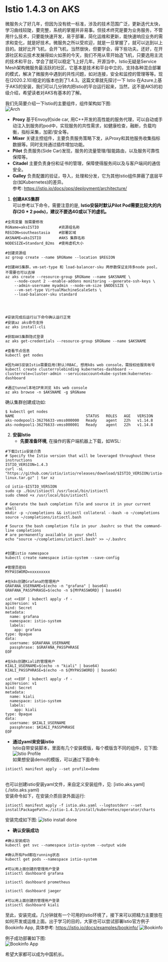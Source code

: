 # Istio 1.4.3 on AKS

微服务火了好几年，但因为没有统一标准，涉及的技术范围广泛，更新迭代太快，学习曲线较陡，要完整，系统的掌握并非易事。但技术终究是要为业务服务，不管用什么技术，只要能快速开发，易于部署，简化运维和更新，能快速响应业务的需求和变化，就是好技术。微服务之所以受欢迎，就是一旦掌握了，就可以达到以上目的。就好比开飞机，会开飞机，当然很快，但要学会，得下些功夫。还好，在开源社区和云技术发展得如火如荼的今天，我们不用从零开始造飞机，只要选用主流的技术和平台，学会了就可以稳定飞上好几年。开源当中，Istio无疑是Service Mesh架构微服务最活跃的社区，它基本是技术和平台中立的，支持各种混合部署的模式，解决了微服务中遇到的共性问题，如对连接，安全和监控的管理等等。现在(2020.2.10)稳定的版本也到了1.4.3。这篇文章就先探讨一下 Istio 在Azure上基于AKS的安装，我们可以几分钟内把Istio的平台运行起来，当然，这不是AKS的初级介绍，希望读者对AKS有基本的了解。

我们先简要介绍一下Istio的主要组件，组件架构如下图:<br/>
![Arch](./images/IstioArch.png) <br/>

* __Proxy__ 基于Envoy的side car, 用C++开发的高性能的服务代理，可以自动或手动注入到服务的pod中，实现服务的共性需求，如健康检查，融断，负载均衡，指标采集，加密/安全等。
* __Mixer__ 关键主控组件，主要负责服务策略下发，从Proxy和其他服务收集指标数据等。同时支持通过插件增加功能。
* __Pilot__ 负责服务(Side Car)发现，服务的流量管理/智能路由，以及服务可靠性保障等。
* __Citadel__ 主要负责身份和证书的管理，保障使得服务间以及与客户端间的通信安全。
* __Galley__ 负责配置的验证，导入，处理和分发，它为其他Istio组件屏蔽了底层平台(如Kubernetes)的差异。<br/>
参考: https://istio.io/docs/ops/deployment/architecture/

1. __创建AKS集群__ <br/>
可以参考以下命令，需要注意的是, __Istio安装时默认Pilot Pod需要比较大的内存(2G * 2 pods)，建议不要选4G或以下的虚机。__
```shell
#全局变量 按需要修改
RGName=aksISTIO         #资源组名称
REGION=southeastasia    #部署区域
AKSNAME=aksISTIO        #AKS 集群名称
NODESIZE=Standard_B2ms  #使用虚机大小

#创建资源组
az group create --name $RGName --location $REGION

#创建AKS集群，vm-set-type 和 load-balancer-sku 两参数保证支持多node pool，不需要也可以去掉
az aks create --resource-group $RGName --name $AKSNAME \
    --node-count 2 --enable-addons monitoring --generate-ssh-keys \
    --admin-username myadmin --node-vm-size $NODESIZE \
    --vm-set-type VirtualMachineScaleSets \
    --load-balancer-sku standard




#安装完成后运行以下命令确认运行正常
#安装az aks命令支持
az aks install-cli

#获取AKS集群隐式登录
az aks get-credentials --resource-group $RGName --name $AKSNAME

#查看节点信息
kubectl get nodes

#因为AKS安装Istio需要启用(默认)RBAC, 想用k8s web console，需授权给服务帐号
kubectl create clusterrolebinding kubernetes-dashboard --clusterrole=cluster-admin --serviceaccount=kube-system:kubernetes-dashboard

#通过tunnel本地IP来浏览 k8s web console
az aks browse -n $AKSNAME -g $RGName
```

确认集群创建成功如:
```console
$ kubectl get nodes
NAME                                STATUS   ROLES   AGE   VERSION
aks-nodepool1-36276633-vmss000000   Ready    agent   22h   v1.14.8
aks-nodepool1-36276633-vmss000001   Ready    agent   22h   v1.14.8
```
2. __安装Istio__
    * __先要准备环境__, 在操作的客户端机器上下载，如WSL:
```shell
#下载Istio安装介质
# Specify the Istio version that will be leveraged throughout these instructions
ISTIO_VERSION=1.4.3
curl -sL "https://github.com/istio/istio/releases/download/$ISTIO_VERSION/istio-$ISTIO_VERSION-linux.tar.gz" | tar xz

cd istio-$ISTIO_VERSION
sudo cp ./bin/istioctl /usr/local/bin/istioctl
sudo chmod +x /usr/local/bin/istioctl

# Generate the bash completion file and source it in your current shell
mkdir -p ~/completions && istioctl collateral --bash -o ~/completions
source ~/completions/istioctl.bash

# Source the bash completion file in your .bashrc so that the command-line completions
# are permanently available in your shell
echo "source ~/completions/istioctl.bash" >> ~/.bashrc


#创建istio namespace
kubectl create namespace istio-system --save-config

#管理员密码
MYPASSWORD=xxxxxxxxx

#在k8s创建Grafana的管理用户
GRAFANA_USERNAME=$(echo -n "grafana" | base64)
GRAFANA_PASSPHRASE=$(echo -n ${MYPASSWORD} | base64)

cat <<EOF | kubectl apply -f -
apiVersion: v1
kind: Secret
metadata:
  name: grafana
  namespace: istio-system
  labels:
    app: grafana
type: Opaque
data:
  username: $GRAFANA_USERNAME
  passphrase: $GRAFANA_PASSPHRASE
EOF

#在k8s创建Kiali的管理用户
KIALI_USERNAME=$(echo -n "kiali" | base64)
KIALI_PASSPHRASE=$(echo -n ${MYPASSWORD} | base64)

cat <<EOF | kubectl apply -f -
apiVersion: v1
kind: Secret
metadata:
  name: kiali
  namespace: istio-system
  labels:
    app: kiali
type: Opaque
data:
  username: $KIALI_USERNAME
  passphrase: $KIALI_PASSPHRASE
EOF
```

* __通过yaml来安装istio__ <br/>
    Istio自带安装脚本，里面有几个安装模版，每个模版含不同的组件，见下图:
    ![Istio Profile](./images/IstioProfile.png) <br/>
    如果想安装demo的模版，可以通过下面命令:
```shell
istioctl manifest apply --set profile=demo
```
<br/>
也可以创建istio安装yaml文件，来自定义安装组件，见: [istio.aks.yaml](./istio.aks.yaml) <br/>
安装命令如下，在安装介质目录外面运行:

```shell
istioctl manifest apply -f istio.aks.yaml --logtostderr --set installPackagePath=./istio-1.4.3/install/kubernetes/operator/charts
```
安装完成如下图:
![Istio install done](./images/istioInstallDone.png)

* __确认安装成功__
```shell
#确认安装成功
kubectl get svc --namespace istio-system --output wide

#确认所有Pod都在running状态
kubectl get pods --namespace istio-system

#可以用上面创建的管理用户登录
istioctl dashboard grafana

istioctl dashboard prometheus

istioctl dashboard jaeger

#可以用上面创建的管理用户登录
istioctl dashboard kiali
```

至此，安装完成。几分钟就有一个可用的Istio环境了，接下来可以把精力主要放在如何开发或运维上面。出于学习的目的，大家也可以尝试部署Istio官方例子Bookinfo App, 具体参考: https://istio.io/docs/examples/bookinfo/
![Bookinfo](./images/withistio.svg) <br/>

例子成功部署如下图:<br/>
![Bookinfo App](./images/bookinfo.png) <br/>

希望大家都可以成为中国机长。

